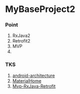 # MyBaseProject2

### Point
1. RxJava2
2. Retrofit2
3. MVP
4.

### TKS
1. [android-architecture](https://github.com/googlesamples/android-architecture)
2. [MaterialHome](https://github.com/hymanme/MaterialHome)
3. [Mvp-RxJava-Retrofit](https://github.com/azhon/Mvp-RxJava-Retrofit)
